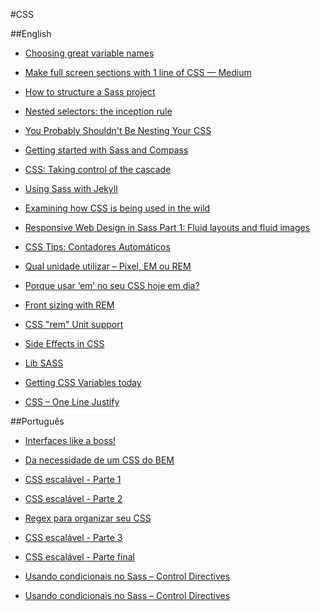 #CSS

##English
* [Choosing great variable names](http://thesassway.com/beginner/variable-naming)

* [Make full screen sections with 1 line of CSS — Medium](https://medium.com/@ckor/make-full-screen-sections-with-1-line-of-css-b82227c75cbd)

* [How to structure a Sass project](http://thesassway.com/beginner/how-to-structure-a-sass-project)

* [Nested selectors: the inception rule](http://thesassway.com/beginner/the-inception-rule)

* [You Probably Shouldn't Be Nesting Your CSS](http://sriharisriraman.in/blog/2013/09/08/dont-nest-css/)

* [Getting started with Sass and Compass](http://thesassway.com/beginner/getting-started-with-sass-and-compass)

* [CSS: Taking control of the cascade](https://signalvnoise.com/posts/3003-css-taking-control-of-the-cascade)

* [Using Sass with Jekyll](http://markdotto.com/2014/09/25/sass-and-jekyll/)

* [Examining how CSS is being used in the wild](http://reports.quickleft.com/css)

* [Responsive Web Design in Sass Part 1: Fluid layouts and fluid images](http://thesassway.com/intermediate/responsive-web-design-part-1)

* [CSS Tips: Contadores Automáticos](http://gmoura.github.io/blog/2015/02/05/css-tips-contadores-automaticos/)

* [Qual unidade utilizar – Pixel, EM ou REM](http://tableless.com.br/unidade-pixels-em-rem/)

* [Porque usar ‘em’ no seu CSS hoje em dia?](http://blog.caelum.com.br/porque-usar-em-no-seu-css-hoje-em-dia/)

* [Front sizing with REM](http://snook.ca/archives/html_and_css/font-size-with-rem)

* [CSS "rem" Unit support](http://ahedg.es/w/rem.html)

* [Side Effects in CSS](http://philipwalton.com/articles/side-effects-in-css/)

* [Lib SASS](http://libsass.org/)

* [Getting CSS Variables today](http://css3.bradshawenterprises.com/blog/css-variables/)

* [CSS – One Line Justify](http://blog.vjeux.com/2011/css/css-one-line-justify.html)

##Português

* [Interfaces like a boss!](http://woliveiras.com.br/desenvolvendo-interfaces-like-boss/)

* [Da necessidade de um CSS do BEM](https://medium.com/@wilfernandesjr/da-necessidade-de-um-css-do-bem-7332a10c3f8d)

* [CSS escalável - Parte 1](https://medium.com/@shankarcabus/css-escalavel-parte-1-41e7e863799e)

* [CSS escalável - Parte 2](https://medium.com/@shankarcabus/css-escalavel-parte-2-acb9f0144c9d)

* [Regex para organizar seu CSS](http://www.raphaelfabeni.com.br/organizando-css-com-regex/)

* [CSS escalável - Parte 3](https://medium.com/@shankarcabus/css-escalavel-parte-3-b970ae49acb7)

* [CSS escalável - Parte final](https://medium.com/@shankarcabus/css-escalavel-parte-final-ff845a62ec4a)

* [Usando condicionais no Sass – Control Directives](http://tableless.com.br/usando-condicionais-sass-control-directives/)

* [Usando condicionais no Sass – Control Directives](http://tableless.com.br/usando-condicionais-sass-control-directives/)

